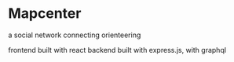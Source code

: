 # Mapcenter
a social network connecting orienteering

frontend built with react
backend built with express.js, with graphql